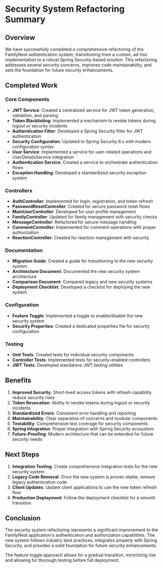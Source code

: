 # Security System Refactoring Summary

## Overview

We have successfully completed a comprehensive refactoring of the FamilyNest authentication system, transitioning from a custom, ad-hoc implementation to a robust Spring Security-based solution. This refactoring addresses several security concerns, improves code maintainability, and sets the foundation for future security enhancements.

## Completed Work

### Core Components

- **JWT Service**: Created a centralized service for JWT token generation, validation, and parsing
- **Token Blacklisting**: Implemented a mechanism to revoke tokens during logout or security incidents
- **Authentication Filter**: Developed a Spring Security filter for JWT authentication
- **Security Configuration**: Updated to Spring Security 6.x with modern configuration syntax
- **User Service**: Implemented a service for user-related operations and UserDetailsService integration
- **Authentication Service**: Created a service to orchestrate authentication flows
- **Exception Handling**: Developed a standardized security exception system

### Controllers

- **AuthController**: Implemented for login, registration, and token refresh
- **PasswordResetController**: Created for secure password reset flows
- **MainUserController**: Developed for user profile management
- **FamilyController**: Updated for family management with security checks
- **MessageController**: Refactored for secure message handling
- **CommentController**: Implemented for comment operations with proper authorization
- **ReactionController**: Created for reaction management with security

### Documentation

- **Migration Guide**: Created a guide for transitioning to the new security system
- **Architecture Document**: Documented the new security system architecture
- **Comparison Document**: Compared legacy and new security systems
- **Deployment Checklist**: Developed a checklist for deploying the new system

### Configuration

- **Feature Toggle**: Implemented a toggle to enable/disable the new security system
- **Security Properties**: Created a dedicated properties file for security configuration

### Testing

- **Unit Tests**: Created tests for individual security components
- **Controller Tests**: Implemented tests for security-enabled controllers
- **JWT Tests**: Developed standalone JWT testing utilities

## Benefits

1. **Improved Security**: Short-lived access tokens with refresh capability reduce security risks
2. **Token Revocation**: Ability to revoke tokens during logout or security incidents
3. **Standardized Errors**: Consistent error handling and reporting
4. **Maintainability**: Clear separation of concerns and modular components
5. **Testability**: Comprehensive test coverage for security components
6. **Spring Integration**: Proper integration with Spring Security ecosystem
7. **Future-Proofing**: Modern architecture that can be extended for future security needs

## Next Steps

1. **Integration Testing**: Create comprehensive integration tests for the new security system
2. **Legacy Code Removal**: Once the new system is proven stable, remove legacy authentication code
3. **Client Updates**: Update client applications to use the new token refresh flow
4. **Production Deployment**: Follow the deployment checklist for a smooth transition

## Conclusion

The security system refactoring represents a significant improvement to the FamilyNest application's authentication and authorization capabilities. The new system follows industry best practices, integrates properly with Spring Security, and provides a solid foundation for future security enhancements.

The feature toggle approach allows for a gradual transition, minimizing risk and allowing for thorough testing before full deployment.
